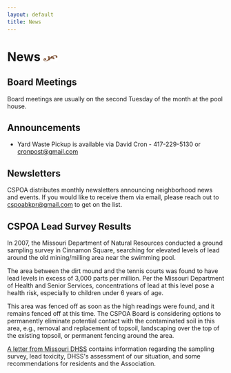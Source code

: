 ```yaml
---
layout: default
title: News
---
```


# News <img width="33" height="14" src="/images/title-flourish.png"/>

## Board Meetings

Board meetings are usually on the second Tuesday of the month at the pool house.

## Announcements

* Yard Waste Pickup is available via David Cron - 417-229-5130 or [cronpost@gmail.com](mailto:cronpost@gmail.com)

## Newsletters

CSPOA distributes monthly newsletters announcing neighborhood news and events.  If you would like to receive them via email, please reach out to [cspoabkpr@gmail.com](mailto:cspoabkpr@gmail.com) to get on the list.

## CSPOA Lead Survey Results

In 2007, the Missouri Department of Natural Resources conducted a ground sampling survey in Cinnamon Square, searching for elevated levels of lead around the old mining/milling area near the swimming pool.

The area between the dirt mound and the tennis courts was found to have lead levels in excess of 3,000 parts per million. Per the Missouri Department of Health and Senior Services, concentrations of lead at this level pose a health risk, especially to children under 6 years of age.

This area was fenced off as soon as the high readings were found, and it remains fenced off at this time. The CSPOA Board is considering options to permanently eliminate potential contact with the contaminated soil in this area, e.g., removal and replacement of topsoil, landscaping over the top of the existing topsoil, or permanent fencing around the area.

[A letter from Missouri DHSS](/files/MissouriDHSSLeadContaminationSurveyResults.pdf) contains information regarding the sampling survey, lead toxicity, DHSS's assessment of our situation, and some recommendations for residents and the Association.
